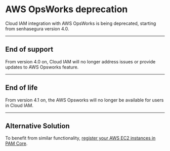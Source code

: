 # AWS OpsWorks deprecation

Cloud IAM integration with AWS OpsWorks is being deprecated, starting from senhasegura version 4.0.

---

## End of support

From version 4.0 on, Cloud IAM will no longer address issues or provide updates to AWS Opsworks feature.

---

## End of life

From version 4.1 on, the AWS Opsworks will no longer be available for users in Cloud IAM.

---

## Alternative Solution

To benefit from similar functionality, [register your AWS EC2 instances in PAM Core](https://docs.senhasegura.io/v3-33/docs/pam-devices-management).
